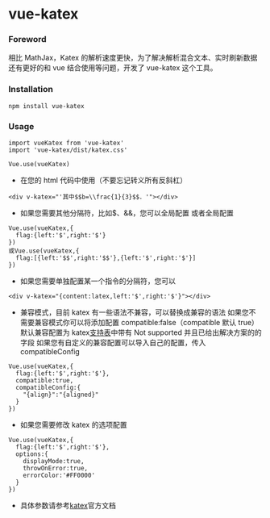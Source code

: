 # vue-katex

### Foreword

相比 MathJax，Katex 的解析速度更快，为了解决解析混合文本、实时刷新数据还有更好的和 vue 结合使用等问题，开发了 vue-katex 这个工具。

### Installation

```
npm install vue-katex
```

### Usage

```
import vueKatex from 'vue-katex'
import 'vue-katex/dist/katex.css'

Vue.use(vueKatex)

```

-   在您的 html 代码中使用（不要忘记转义所有反斜杠）

```
<div v-katex="'其中$$b=\\frac{1}{3}$$．'"></div>
```

-   如果您需要其他分隔符，比如\$、&&，您可以全局配置
    或者全局配置

```
Vue.use(vueKatex,{
  flag:{left:'$',right:'$'}
})
或Vue.use(vueKatex,{
  flag:[{left:'$$',right:'$$'},{left:'$',right:'$'}]
})
```

-   如果您需要单独配置某一个指令的分隔符，您可以

```
<div v-katex="{content:latex,left:'$',right:'$'}"></div>
```

-   兼容模式，目前 katex 有一些语法不兼容，可以替换成兼容的语法
    如果您不需要兼容模式你可以将添加配置 compatible:false（compatible 默认 true）
    默认兼容配置为 katex[支持表](https://katex.org/docs/support_table.html)中带有 Not supported 并且已给出解决方案的的字段
    如果您有自定义的兼容配置可以导入自己的配置，传入 compatibleConfig

```
Vue.use(vueKatex,{
  flag:{left:'$',right:'$'},
  compatible:true,
  compatibleConfig:{
    "{align}":"{aligned}"
  }
})
```

-   如果您需要修改 katex 的选项配置

```
Vue.use(vueKatex,{
  flag:{left:'$',right:'$'},
  options:{
    displayMode:true,
    throwOnError:true,
    errorColor:'#FF0000'
  }
})
```

-   具体参数请参考[katex](https://katex.org/)官方文档
